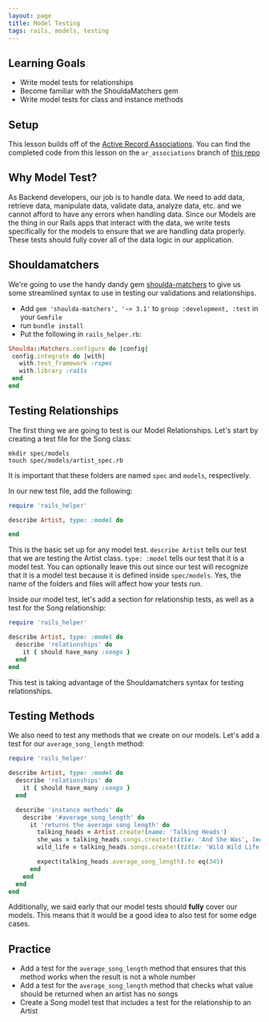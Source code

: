 ```yaml
---
layout: page
title: Model Testing
tags: rails, models, testing
---
```


## Learning Goals

* Write model tests for relationships
* Become familiar with the ShouldaMatchers gem
* Write model tests for class and instance methods

## Setup
This lesson builds off of the [Active Record Associations](https://backend.turing.io/module2/lessons/active_record_associations). You can find the completed code from this lesson on the `ar_associations` branch of [this repo](https://github.com/turingschool-examples/set_list/tree/ar_associations)

## Why Model Test?

As Backend developers, our job is to handle data. We need to add data, retrieve data, manipulate data, validate data, analyze data, etc. and we cannot afford to have any errors when handling data. Since our Models are the thing in our Rails apps that interact with the data, we write tests specifically for the models to ensure that we are handling data properly. These tests should fully cover all of the data logic in our application.

## Shouldamatchers

We're going to use the handy dandy gem [shoulda-matchers](https://github.com/thoughtbot/shoulda-matchers) to give us some streamlined syntax to use in testing our validations and relationships.

- Add `gem 'shoulda-matchers', '~> 3.1'` to `group :development, :test` in your `Gemfile`  
- run `bundle install`
- Put the following in `rails_helper.rb`:

```ruby
Shoulda::Matchers.configure do |config|
 config.integrate do |with|
   with.test_framework :rspec
   with.library :rails
 end
end
```

## Testing Relationships

The first thing we are going to test is our Model Relationships. Let's start by creating a test file for the Song class:

`mkdir spec/models`  
`touch spec/models/artist_spec.rb`

It is important that these folders are named `spec` and `models`, respectively.

In our new test file, add the following:


```ruby
require 'rails_helper'

describe Artist, type: :model do

end
```

This is the basic set up for any model test. `describe Artist` tells our test that we are testing the Artist class. `type: :model` tells our test that it is a model test. You can optionally leave this out since our test will recognize that it is a model test because it is defined inside `spec/models`. Yes, the name of the folders and files will affect how your tests run.

Inside our model test, let's add a section for relationship tests, as well as a test for the Song relationship:

```ruby
require 'rails_helper'

describe Artist, type: :model do
  describe 'relationships' do
    it { should have_many :songs }
  end
end
```

This test is taking advantage of the Shouldamatchers syntax for testing relationships.

## Testing Methods

We also need to test any methods that we create on our models. Let's add a test for our `average_song_length` method:

```ruby
require 'rails_helper'

describe Artist, type: :model do
  describe 'relationships' do
    it { should have_many :songs }
  end

  describe 'instance methods' do
    describe '#average_song_length' do
      it 'returns the average song length' do
        talking_heads = Artist.create!(name: 'Talking Heads')
        she_was = talking_heads.songs.create!(title: 'And She Was', length: 234, play_count: 34)
        wild_life = talking_heads.songs.create!(title: 'Wild Wild Life', length: 456, play_count: 45)

        expect(talking_heads.average_song_length).to eq(345)
      end
    end
  end
end
```

Additionally, we said early that our model tests should **fully** cover our models. This means that it would be a good idea to also test for some edge cases.

## Practice

* Add a test for the `average_song_length` method that ensures that this method works when the result is not a whole number
* Add a test for the `average_song_length` method that checks what value should be returned when an artist has no songs
* Create a Song model test that includes a test for the relationship to an Artist
